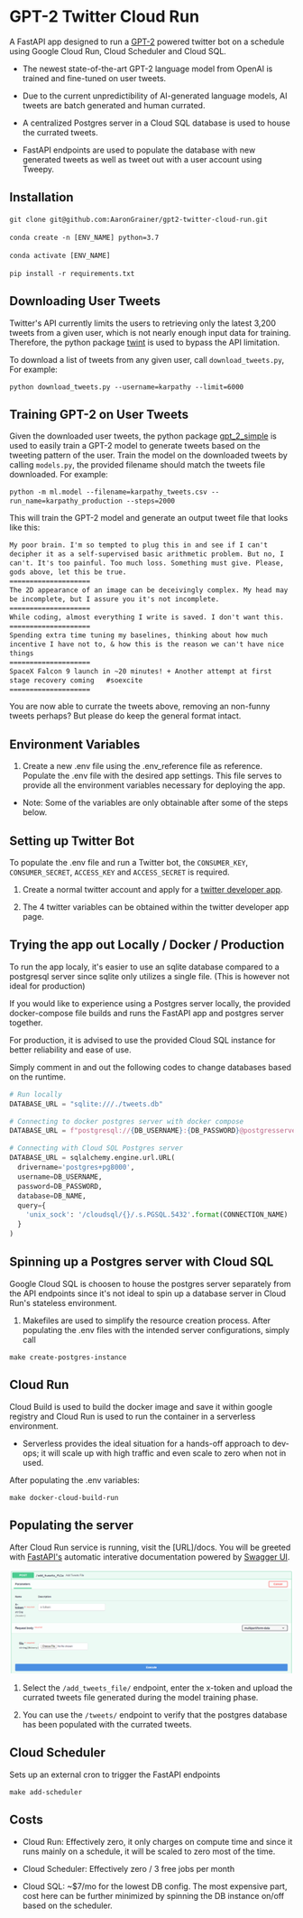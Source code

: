 # GPT-2 Twitter Cloud Run

A FastAPI app designed to run a [GPT-2](https://openai.com/blog/better-language-models/) powered twitter bot on a schedule using Google Cloud Run, Cloud Scheduler and Cloud SQL. 

* The newest state-of-the-art GPT-2 language model from OpenAI is trained and fine-tuned on user tweets. 

* Due to the current unpredictibility of AI-generated language models, AI tweets are batch generated and human currated. 

* A centralized Postgres server in a Cloud SQL database is used to house the currated tweets.

* FastAPI endpoints are used to populate the database with new generated tweets as well as tweet out with a user account using Tweepy.

## Installation

```shell
git clone git@github.com:AaronGrainer/gpt2-twitter-cloud-run.git

conda create -n [ENV_NAME] python=3.7

conda activate [ENV_NAME]

pip install -r requirements.txt
```

## Downloading User Tweets

Twitter's API currently limits the users to retrieving only the latest 3,200 tweets from a given user, which is not nearly enough input data for training. Therefore, the python package [twint](https://github.com/twintproject/twint) is used to bypass the API limitation.

To download a list of tweets from any given user, call `download_tweets.py`, For example:

```shell
python download_tweets.py --username=karpathy --limit=6000
```

## Training GPT-2 on User Tweets

Given the downloaded user tweets, the python package [gpt_2_simple](https://github.com/minimaxir/gpt-2-simple) is used to easily train a GPT-2 model to generate tweets based on the tweeting pattern of the user. Train the model on the downloaded tweets by calling `models.py`, the provided filename should match the tweets file downloaded. For example:

```shell
python -m ml.model --filename=karpathy_tweets.csv --run_name=karpathy_production --steps=2000
```

This will train the GPT-2 model and generate an output tweet file that looks like this:

```text
My poor brain. I'm so tempted to plug this in and see if I can't decipher it as a self-supervised basic arithmetic problem. But no, I can't. It's too painful. Too much loss. Something must give. Please, gods above, let this be true.
====================
The 2D appearance of an image can be deceivingly complex. My head may be incomplete, but I assure you it's not incomplete.
====================
While coding, almost everything I write is saved. I don't want this.
====================
Spending extra time tuning my baselines, thinking about how much incentive I have not to, & how this is the reason we can't have nice things
====================
SpaceX Falcon 9 launch in ~20 minutes! + Another attempt at first stage recovery coming   #soexcite
====================
```

You are now able to currate the tweets above, removing an non-funny tweets perhaps? But please do keep the general format intact.

## Environment Variables

1. Create a new .env file using the .env_reference file as reference. Populate the .env file with the desired app settings. This file serves to provide all the environment variables necessary for deploying the app. 

* Note: Some of the variables are only obtainable after some of the steps below.

## Setting up Twitter Bot

To populate the .env file and run a Twitter bot, the `CONSUMER_KEY`, `CONSUMER_SECRET`, `ACCESS_KEY` and `ACCESS_SECRET` is required.

1. Create a normal twitter account and apply for a [twitter developer app](https://developer.twitter.com/en).

2. The 4 twitter variables can be obtained within the twitter developer app page.

## Trying the app out Locally / Docker / Production

To run the app localy, it's easier to use an sqlite database compared to a postgresql server since sqlite only utilizes a single file. (This is however not ideal for production)

If you would like to experience using a Postgres server locally, the provided docker-compose file builds and runs the FastAPI app and postgres server together.

For production, it is advised to use the provided Cloud SQL instance for better reliability and ease of use.

Simply comment in and out the following codes to change databases based on the runtime. 

```python
# Run locally
DATABASE_URL = "sqlite:///./tweets.db"
```

```python
# Connecting to docker postgres server with docker compose
DATABASE_URL = f"postgresql://{DB_USERNAME}:{DB_PASSWORD}@postgresserver/{DB_NAME}"
```


```python
# Connecting with Cloud SQL Postgres server
DATABASE_URL = sqlalchemy.engine.url.URL(
  drivername='postgres+pg8000',
  username=DB_USERNAME,
  password=DB_PASSWORD,
  database=DB_NAME,
  query={
    'unix_sock': '/cloudsql/{}/.s.PGSQL.5432'.format(CONNECTION_NAME)
  }
)
```


## Spinning up a Postgres server with Cloud SQL

Google Cloud SQL is choosen to house the postgres server separately from the API endpoints since it's not ideal to spin up a database server in Cloud Run's stateless environment.

1. Makefiles are used to simplify the resource creation process. After populating the .env files with the intended server configurations, simply call 

```shell
make create-postgres-instance
```

## Cloud Run

Cloud Build is used to build the docker image and save it within google registry and Cloud Run is used to run the container in a serverless environment. 

* Serverless provides the ideal situation for a hands-off approach to dev-ops; it will scale up with high traffic and even scale to zero when not in used. 

After populating the .env variables:

```shell
make docker-cloud-build-run
```

## Populating the server

After Cloud Run service is running, visit the [URL]/docs. You will be greeted with [FastAPI's](https://fastapi.tiangolo.com/) automatic interative documentation powered by [Swagger UI](https://github.com/swagger-api/swagger-ui). 

![](docs/fastapi-docs.png)

1. Select the `/add_tweets_file/` endpoint, enter the x-token and upload the currated tweets file generated during the model training phase.

2. You can use the `/tweets/` endpoint to verify that the postgres database has been populated with the currated tweets.

## Cloud Scheduler

Sets up an external cron to trigger the FastAPI endpoints

```shell
make add-scheduler
```

## Costs

* Cloud Run: Effectively zero, it only charges on compute time and since it runs mainly on a schedule, it will be scaled to zero most of the time.

* Cloud Scheduler: Effectively zero / 3 free jobs per month

* Cloud SQL: ~$7/mo for the lowest DB config. The most expensive part, cost here can be further minimized by spinning the DB instance on/off based on the scheduler. 

